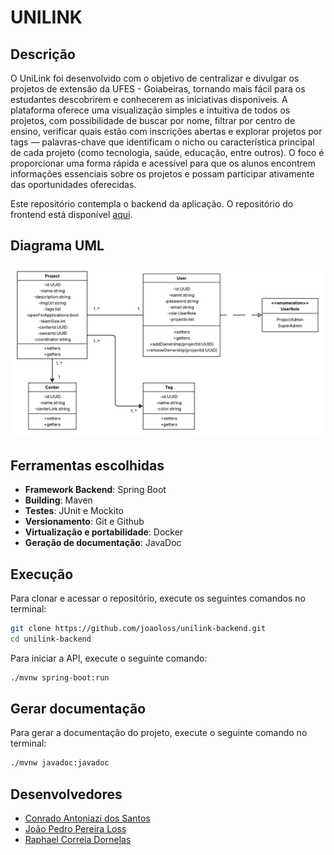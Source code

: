 # UNILINK
## Descrição
O UniLink foi desenvolvido com o objetivo de centralizar e divulgar os projetos de extensão da UFES - Goiabeiras, tornando mais fácil para os estudantes descobrirem e conhecerem as iniciativas disponíveis.
A plataforma oferece uma visualização simples e intuitiva de todos os projetos, com possibilidade de buscar por nome, filtrar por centro de ensino, verificar quais estão com inscrições abertas e explorar projetos por tags — palavras-chave que identificam o nicho ou característica principal de cada projeto (como tecnologia, saúde, educação, entre outros).
O foco é proporcionar uma forma rápida e acessível para que os alunos encontrem informações essenciais sobre os projetos e possam participar ativamente das oportunidades oferecidas.

Este repositório contempla o backend da aplicação. O repositório do frontend está disponível [aqui](https://github.com/raphaelitos/unilink-frontend).

## Diagrama UML

![UML](imgs/uml.png)


## Ferramentas escolhidas
- **Framework Backend**: Spring Boot
- **Building**: Maven
- **Testes**: JUnit e Mockito
- **Versionamento**: Git e Github
- **Virtualização e portabilidade**: Docker
- **Geração de documentação**: JavaDoc

## Execução

Para clonar e acessar o repositório, execute os seguintes comandos no terminal:
```bash
git clone https://github.com/joaoloss/unilink-backend.git
cd unilink-backend
```

Para iniciar a API, execute o seguinte comando:
```bash
./mvnw spring-boot:run
```

## Gerar documentação

Para gerar a documentação do projeto, execute o seguinte comando no terminal:
```bash
./mvnw javadoc:javadoc
```

## Desenvolvedores
* [Conrado Antoniazi dos Santos](https://github.com/ConradoAntoniazi)
* [João Pedro Pereira Loss](https://github.com/joaoloss)
* [Raphael Correia Dornelas](https://github.com/raphaelitos)
